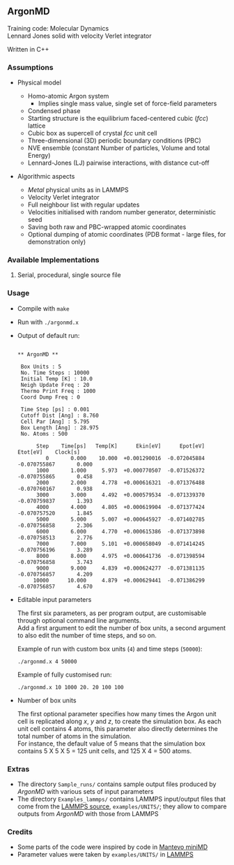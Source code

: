 ## ArgonMD

Training code: Molecular Dynamics  
Lennard Jones solid with velocity Verlet integrator  

Written in C++  


### Assumptions

* Physical model
  * Homo-atomic Argon system
    * Implies single mass value, single set of force-field parameters
  * Condensed phase
  * Starting structure is the equilibrium faced-centered cubic (*fcc*) lattice
  * Cubic box as supercell of crystal *fcc* unit cell
  * Three-dimensional (3D) periodic boundary conditions (PBC)
  * NVE ensemble (constant Number of particles, Volume and total Energy)
  * Lennard-Jones (LJ) pairwise interactions, with distance cut-off

* Algorithmic aspects
  * *Metal* physical units as in LAMMPS
  * Velocity Verlet integrator
  * Full neighbour list with regular updates
  * Velocities initialised with random number generator, deterministic seed
  * Saving both raw and PBC-wrapped atomic coordinates
  * Optional dumping of atomic coordinates (PDB format - large files, for demonstration only)


### Available Implementations
1. Serial, procedural, single source file


### Usage

* Compile with `make`

* Run with `./argonmd.x`

* Output of default run: 

  ```
  
  ** ArgonMD **
  
   Box Units : 5
   No. Time Steps : 10000
   Initial Temp [K] : 10.0
   Neigh Update Freq : 20
   Thermo Print Freq : 1000
   Coord Dump Freq : 0
  
   Time Step [ps] : 0.001
   Cutoff Dist [Ang] : 8.760
   Cell Par [Ang] : 5.795
   Box Length [Ang] : 28.975
   No. Atoms : 500
  
        Step    Time[ps]   Temp[K]      Ekin[eV]      Epot[eV]      Etot[eV]    Clock[s]
           0       0.000    10.000  +0.001290016  -0.072045884  -0.070755867       0.000
        1000       1.000     5.973  +0.000770507  -0.071526372  -0.070755865       0.458
        2000       2.000     4.778  +0.000616321  -0.071376488  -0.070760167       0.938
        3000       3.000     4.492  +0.000579534  -0.071339370  -0.070759837       1.393
        4000       4.000     4.805  +0.000619904  -0.071377424  -0.070757520       1.845
        5000       5.000     5.007  +0.000645927  -0.071402785  -0.070756858       2.306
        6000       6.000     4.770  +0.000615386  -0.071373898  -0.070758513       2.776
        7000       7.000     5.101  +0.000658049  -0.071414245  -0.070756196       3.289
        8000       8.000     4.975  +0.000641736  -0.071398594  -0.070756858       3.743
        9000       9.000     4.839  +0.000624277  -0.071381135  -0.070756857       4.209
       10000      10.000     4.879  +0.000629441  -0.071386299  -0.070756857       4.670
  ```

* Editable input parameters

  The first six parameters, as per program output, are customisable through optional command line arguments.  
  Add a first argument to edit the number of box units, a second argument to also edit the number of time steps, and so on.  

  Example of run with custom box units (`4`) and time steps (`50000`):
  ```
  ./argonmd.x 4 50000
  ```

  Example of fully customised run:
  ```
  ./argonmd.x 10 1000 20. 20 100 100
  ```

* Number of box units
  
  The first optional parameter specifies how many times the Argon unit cell is replicated along *x*, *y* and *z*, to create the simulation box.  As each unit cell contains 4 atoms, this parameter also directly determines the total number of atoms in the simulation.  
  For instance, the default value of 5 means that the simulation box contains 5 X 5 X 5 = 125 unit cells, and 125 X 4 = 500 atoms.


### Extras
* The directory `Sample_runs/` contains sample output files produced by *ArgonMD* with various sets of input parameters
* The directory `Examples_lammps/` contains LAMMPS input/output files that come from the [LAMMPS source](https://github.com/lammps/lammps), `examples/UNITS/`;  they allow to compare outputs from *ArgonMD* with those from LAMMPS


### Credits
* Some parts of the code were inspired by code in [Mantevo miniMD](https://github.com/Mantevo/miniMD)
* Parameter values were taken by `examples/UNITS/` in [LAMMPS](https://github.com/lammps/lammps)
